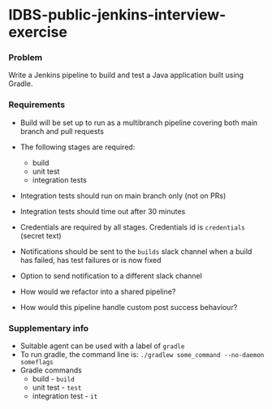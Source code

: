 # IDBS-public-jenkins-interview-exercise

### Problem

Write a Jenkins pipeline to build and test a Java application built using Gradle.

### Requirements

* Build will be set up to run as a multibranch pipeline covering both main branch and pull requests
* The following stages are required:
    * build
    * unit test
    * integration tests
* Integration tests should run on main branch only (not on PRs)
* Integration tests should time out after 30 minutes
* Credentials are required by all stages. Credentials id is `credentials` (secret text)
* Notifications should be sent to the `builds` slack channel when a build has failed, has test failures or is now fixed
* Option to send notification to a different slack channel

* How would we refactor into a shared pipeline?
* How would this pipeline handle custom post success behaviour?


### Supplementary info

* Suitable agent can be used with a label of `gradle`
* To run gradle, the command line is: `./gradlew some_command --no-daemon someflags`
* Gradle commands
    * build - `build`
    * unit test - `test`
    * integration test - `it`
